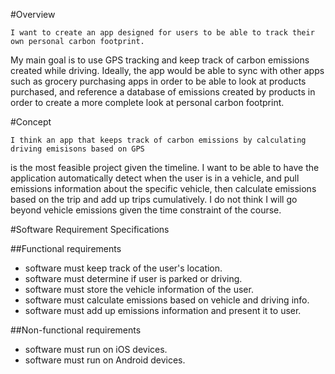 #Overview

	I want to create an app designed for users to be able to track their own personal carbon footprint. 
My main goal is to use GPS tracking and keep track of carbon emissions created while driving. 
Ideally, the app would be able to sync with other apps such as grocery purchasing apps in order to be able to 
look at products purchased, and reference a database of emissions created by products in order to create a more
complete look at personal carbon footprint.

#Concept

	I think an app that keeps track of carbon emissions by calculating driving emisisons based on GPS
is the most feasible project given the timeline. I want to be able to have the application automatically 
detect when the user is in a vehicle, and pull emissions information about the specific vehicle, then calculate
emissions based on the trip and add up trips cumulatively. I do not think I will go beyond vehicle emissions
given the time constraint of the course.

#Software Requirement Specifications

##Functional requirements

- software must keep track of the user's location.
- software must determine if user is parked or driving.
- software must store the vehicle information of the user.
- software must calculate emissions based on vehicle and driving info.
- software must add up emissions information and present it to user.

##Non-functional requirements

- software must run on iOS devices.
- software must run on Android devices.
